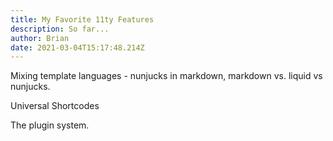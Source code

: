 ```yaml
---
title: My Favorite 11ty Features
description: So far...
author: Brian
date: 2021-03-04T15:17:48.214Z
---
```

Mixing template languages - nunjucks in markdown, markdown vs. liquid vs nunjucks. 

Universal Shortcodes

The plugin system.